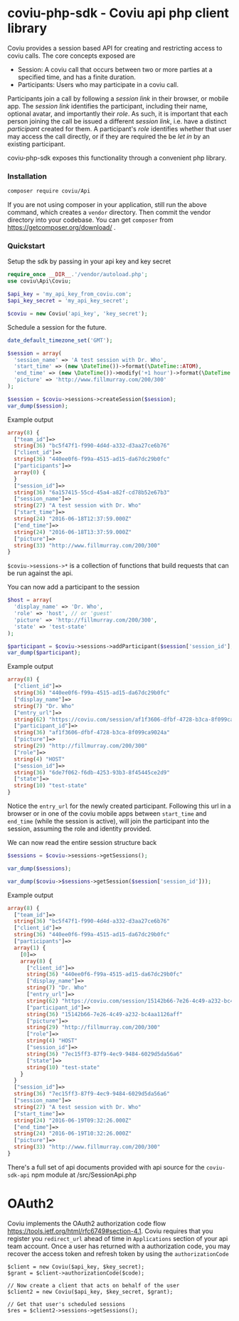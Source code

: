 coviu-php-sdk - Coviu api php client library
============================================


Coviu provides a session based API for creating and restricting access to coviu calls. The core concepts exposed are

* Session: A coviu call that occurs between two or more parties at a specified time, and has a finite duration.
* Participants: Users who may participate in a coviu call.

Participants join a call by following a _session link_ in their browser, or mobile app. The _session link_
identifies the participant, including their name, optional avatar, and importantly their _role_. As such,
it is important that each person joining the call be issued a different _session link_, i.e. have a distinct
_participant_ created for them. A participant's _role_ identifies whether that user may access the call directly,
or if they are required the be _let in_ by an existing participant.

coviu-php-sdk exposes this functionality through a convenient php library.


### Installation

```bash
composer require coviu/Api
```

If you are not using composer in your application, still run the above command, which creates a `vendor` directory. Then commit the vendor directory into your codebase. You can get `composer` from https://getcomposer.org/download/ .

### Quickstart

Setup the sdk by passing in your api key and key secret

```php
require_once __DIR__.'/vendor/autoload.php';
use coviu\Api\Coviu;

$api_key = 'my_api_key_from_coviu.com';
$api_key_secret = 'my_api_key_secret';

$coviu = new Coviu('api_key', 'key_secret');
```

Schedule a session for the future.

```php
date_default_timezone_set('GMT');

$session = array(
  'session_name' => 'A test session with Dr. Who',
  'start_time' => (new \DateTime())->format(\DateTime::ATOM),
  'end_time' => (new \DateTime())->modify('+1 hour')->format(\DateTime::ATOM),
  'picture' => 'http://www.fillmurray.com/200/300'
);

$session = $coviu->sessions->createSession($session);
var_dump($session);

```

Example output
```php
array(8) {
  ["team_id"]=>
  string(36) "bc5f47f1-f990-4d4d-a332-d3aa27ce6b76"
  ["client_id"]=>
  string(36) "440ee0f6-f99a-4515-ad15-da67dc29b0fc"
  ["participants"]=>
  array(0) {
  }
  ["session_id"]=>
  string(36) "6a157415-55cd-45a4-a82f-cd78b52e67b3"
  ["session_name"]=>
  string(27) "A test session with Dr. Who"
  ["start_time"]=>
  string(24) "2016-06-18T12:37:59.000Z"
  ["end_time"]=>
  string(24) "2016-06-18T13:37:59.000Z"
  ["picture"]=>
  string(33) "http://www.fillmurray.com/200/300"
}
```

`$coviu->sessions->*` is a collection of functions that build requests that can be run against the api.


You can now add a participant to the session

```php
$host = array(
  'display_name' => 'Dr. Who',
  'role' => 'host', // or 'guest'
  'picture' => 'http://fillmurray.com/200/300',
  'state' => 'test-state'
);

$participant = $coviu->sessions->addParticipant($session['session_id'], $host);
var_dump($participant);
```

Example output
```php
array(8) {
  ["client_id"]=>
  string(36) "440ee0f6-f99a-4515-ad15-da67dc29b0fc"
  ["display_name"]=>
  string(7) "Dr. Who"
  ["entry_url"]=>
  string(62) "https://coviu.com/session/af1f3606-dfbf-4728-b3ca-8f099ca9024a"
  ["participant_id"]=>
  string(36) "af1f3606-dfbf-4728-b3ca-8f099ca9024a"
  ["picture"]=>
  string(29) "http://fillmurray.com/200/300"
  ["role"]=>
  string(4) "HOST"
  ["session_id"]=>
  string(36) "6de7f062-f6db-4253-93b3-8f45445ce2d9"
  ["state"]=>
  string(10) "test-state"
}
```

Notice the `entry_url` for the newly created participant. Following this url in a browser or in one of the coviu mobile apps
between `start_time` and `end_time` (while the session is active), will join the participant into the session, assuming
the role and identity provided.


We can now read the entire session structure back
```php
$sessions = $coviu->sessions->getSessions();

var_dump($sessions);

var_dump($coviu->$sessions->getSession($session['session_id']));
```

Example output
```php
array(8) {
  ["team_id"]=>
  string(36) "bc5f47f1-f990-4d4d-a332-d3aa27ce6b76"
  ["client_id"]=>
  string(36) "440ee0f6-f99a-4515-ad15-da67dc29b0fc"
  ["participants"]=>
  array(1) {
    [0]=>
    array(8) {
      ["client_id"]=>
      string(36) "440ee0f6-f99a-4515-ad15-da67dc29b0fc"
      ["display_name"]=>
      string(7) "Dr. Who"
      ["entry_url"]=>
      string(62) "https://coviu.com/session/15142b66-7e26-4c49-a232-bc4aa1126aff"
      ["participant_id"]=>
      string(36) "15142b66-7e26-4c49-a232-bc4aa1126aff"
      ["picture"]=>
      string(29) "http://fillmurray.com/200/300"
      ["role"]=>
      string(4) "HOST"
      ["session_id"]=>
      string(36) "7ec15ff3-87f9-4ec9-9484-6029d5da56a6"
      ["state"]=>
      string(10) "test-state"
    }
  }
  ["session_id"]=>
  string(36) "7ec15ff3-87f9-4ec9-9484-6029d5da56a6"
  ["session_name"]=>
  string(27) "A test session with Dr. Who"
  ["start_time"]=>
  string(24) "2016-06-19T09:32:26.000Z"
  ["end_time"]=>
  string(24) "2016-06-19T10:32:26.000Z"
  ["picture"]=>
  string(33) "http://www.fillmurray.com/200/300"
}
```

There's a full set of api documents provided with api source for the `coviu-sdk-api` npm module at /src/SessionApi.php

OAuth2
======

Coviu implements the OAuth2 authorization code flow https://tools.ietf.org/html/rfc6749#section-4.1. Coviu requires that you
register you `redirect_url` ahead of time in `Applications` section of your api team account. Once a user
has returned with a authorization code, you may recover the access token and refresh token by using the `authorizationCode`

```
$client = new Coviu($api_key, $key_secret);
$grant = $client->authorizationCode($code);

// Now create a client that acts on behalf of the user
$client2 = new Coviu($api_key, $key_secret, $grant);

// Get that user's scheduled sessions
$res = $client2->sessions->getSessions();
```

